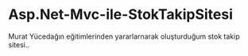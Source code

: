 # Asp.Net-Mvc-ile-StokTakipSitesi
Murat Yücedağın eğitimlerinden yararlarnarak oluşturduğum stok takip sitesi..
